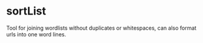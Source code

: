 # sortList
Tool for joining wordlists without duplicates or whitespaces, can also format urls into one word lines.
